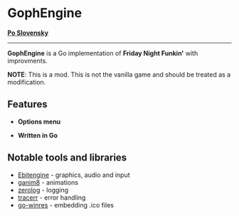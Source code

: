 # GophEngine

**[Po Slovensky](https://github.com/MatusOllah/gophengine/blob/main/README_sk.md)**

---

**GophEngine** is a Go implementation of **Friday Night Funkin'** with improvments.

**NOTE**: This is a mod. This is not the vanilla game and should be treated as a modification.

## Features

- **Options menu**

- **Written in Go**

## Notable tools and libraries

- [Ebitengine](https://github.com/hajimehoshi/ebiten) - graphics, audio and input
- [ganim8](https://github.com/yohamta/ganim8) - animations
- [zerolog](https://github.com/rs/zerolog) - logging
- [tracerr](https://github.com/ztrue/tracerr) - error handling
- [go-winres](https://github.com/tc-hib/go-winres) - embedding .ico files
